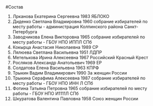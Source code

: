 #Состав
1. Лрканова Екатерина Сергеевна 1983 ЯБЛОКО
2. Диденко Светлана Владмировна 1960 собрание избирателей по месту работы - администрация Колпинского района Санкт-Петербурга
3. Заводчикова Елена Викторовна 1965 собрание избирателей по месту работы - ГБОУ НПО ИППЛ СПб
4. Кокырца Анастасия Николаевна 1989 СР
5. Лялюева Светлана Васильевна 1951 ЛДПР
6. Метелькова Ирина Алексеевна 1967 Российский Красный Крест
7. Росляков Александр Анатольевич 1969 ЕР
8. Солдатова Елена Васильевна 1963 КПРФ
9. Трыкин Вадим Владимирович 1990 За женщин России
10. Трыкина Серафима Алексеевна 1987 собрание избирателей по месту работы - ГБОУ НПО ИНН Л СПб
11. Фотина Татьяна Петровна 1965 собрание избирателей по месту работы - ГБОУ НПО И1111Л СПб
12. Шкуратова Валентина Павловна 1958 Союз женщин России
